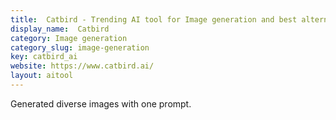 ```yaml
---
title:  Catbird - Trending AI tool for Image generation and best alternatives
display_name:  Catbird
category: Image generation
category_slug: image-generation
key: catbird_ai
website: https://www.catbird.ai/
layout: aitool
---
```


Generated diverse images with one prompt.
